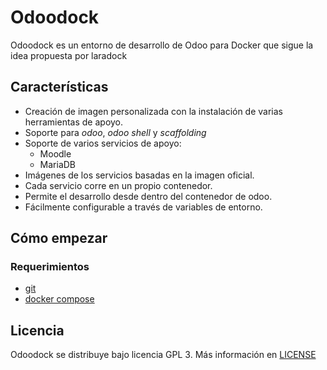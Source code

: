 # Odoodock

Odoodock es un entorno de desarrollo de Odoo para Docker que sigue la idea propuesta por laradock

## Características

- Creación de imagen personalizada con la instalación de varias herramientas de apoyo.
- Soporte para _odoo_, _odoo shell_ y _scaffolding_
- Soporte de varios servicios de apoyo:
  - Moodle
  - MariaDB
- Imágenes de los servicios basadas en la imagen oficial.
- Cada servicio corre en un propio contenedor.
- Permite el desarrollo desde dentro del contenedor de odoo.
- Fácilmente configurable a través de variables de entorno.

## Cómo empezar

### Requerimientos

- [git](https://git-scm.com/downloads)
- [docker compose](https://docs.docker.com/compose/)

## Licencia

Odoodock se distribuye bajo licencia GPL 3. Más información en [LICENSE](LICENSE)